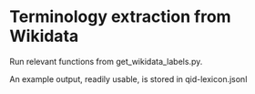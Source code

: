 # Terminology extraction from Wikidata

Run relevant functions from get_wikidata_labels.py.

An example output, readily usable, is stored in qid-lexicon.jsonl
